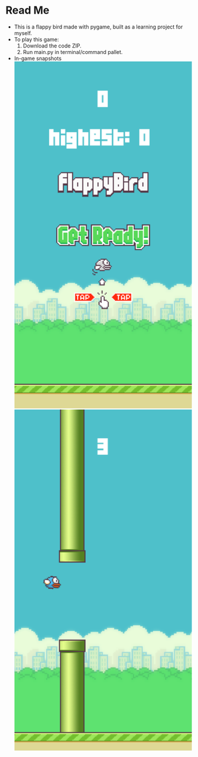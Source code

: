 # Read Me
* This is a flappy bird made with pygame, built as a learning project for myself.
* To play this game: 
    1. Download the code ZIP.
    2. Run main.py in terminal/command pallet.
* In-game snapshots
![image](in-game-snapshots/snapshot1.png)
![image](in-game-snapshots/snapshot2.png)